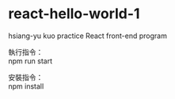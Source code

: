 # react-hello-world-1  

hsiang-yu kuo practice React front-end program  

執行指令：  
  npm run start  

安裝指令：  
  npm install  
